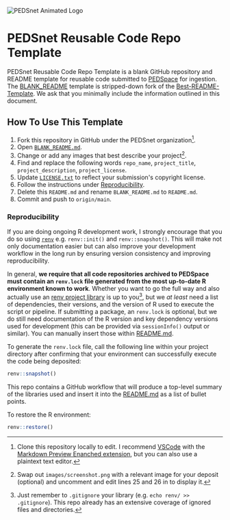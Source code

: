 ![PEDSnet Animated Logo](images/PEDSnetLogo.gif)
# PEDSnet Reusable Code Repo Template

PEDSnet Reusable Code Repo Template is a blank GitHub repository and README template for reusable code submitted to [PEDSpace](https://pedsnet.org/metadata/home) for ingestion. The [BLANK_README](BLANK_README.md) template is stripped-down fork of the [Best-README-Template](https://github.com/othneildrew/Best-README-Template). We ask that you minimally include the information outlined in this document. 

## How To Use This Template
1. Fork this repository in GitHub under the PEDSnet organization[^1].
2. Open [`BLANK_README.md`](BLANK_README.md).
3. Change or add any images that best describe your project[^2].
4. Find and replace the following words `repo_name`, `project_title`, `project_description`, `project_license`.
5. Update [`LICENSE.txt`](LICENSE.txt) to reflect your submission's copyright license.
6. Follow the instructions under <a href="#reproducibility">Reproducibility</a>.
7. Delete this `README.md` and rename `BLANK_README.md` to `README.md`.
8. Commit and push to `origin/main`.

### Reproducibility

If you are doing ongoing R development work, I strongly encourage that you do so using [`renv`](https://rstudio.github.io/renv/index.html) e.g. `renv::init()` and `renv::snapshot()`. This will make not only documentation easier but can also improve your development workflow in the long run by ensuring version consistency and improving reproducibility. 

In general, **we require that all code repositories archived to PEDSpace must contain an `renv.lock` file generated from the most up-to-date R environment known to work**. Whether you want to go the full way and also actually use an [renv project library](https://rstudio.github.io/renv/reference/init.html) is up to you[^3], but we *at least* need a list of dependencies, their versions, and the version of R used to execute the script or pipeline. If submitting a package, an `renv.lock` is optional, but we do still need documentation of the R version and key dependency versions used for development (this can be provided via `sessionInfo()` output or similar). You can manually insert those within [README.md](BLANK_README.md#built-with).

To generate the `renv.lock` file, call the following line within your project directory after confirming that your environment can successfully execute the code being deposited:

```R
renv::snapshot()
```

This repo contains a GitHub workflow that will produce a top-level summary of the libraries used and insert it into the [README.md](BLANK_README.md#built-with) as a list of bullet points.

To restore the R environment:

```R
renv::restore()
```


[^1]: Clone this repository locally to edit. I recommend [VSCode](https://code.visualstudio.com/) with the [Markdown Preview Enanched extension](https://marketplace.visualstudio.com/items?itemName=shd101wyy.markdown-preview-enhanced), but you can also use a plaintext text editor.

[^2]: Swap out `images/screenshot.png` with a relevant image for your deposit (optional) and uncomment and edit lines 25 and 26 in to display it.

[^3]: Just remember to `.gitignore` your library (e.g. `echo renv/ >> .gitignore`). This repo already has an extensive coverage of ignored files and directories.